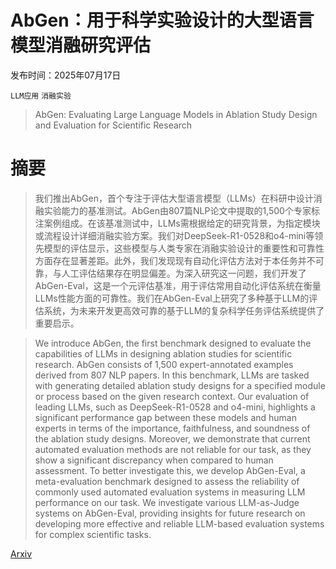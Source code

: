 # AbGen：用于科学实验设计的大型语言模型消融研究评估

发布时间：2025年07月17日

`LLM应用` `消融实验`

> AbGen: Evaluating Large Language Models in Ablation Study Design and Evaluation for Scientific Research

# 摘要

> 我们推出AbGen，首个专注于评估大型语言模型（LLMs）在科研中设计消融实验能力的基准测试。AbGen由807篇NLP论文中提取的1,500个专家标注案例组成。在该基准测试中，LLMs需根据给定的研究背景，为指定模块或流程设计详细消融实验方案。我们对DeepSeek-R1-0528和o4-mini等领先模型的评估显示，这些模型与人类专家在消融实验设计的重要性和可靠性方面存在显著差距。此外，我们发现现有自动化评估方法对于本任务并不可靠，与人工评估结果存在明显偏差。为深入研究这一问题，我们开发了AbGen-Eval，这是一个元评估基准，用于评估常用自动化评估系统在衡量LLMs性能方面的可靠性。我们在AbGen-Eval上研究了多种基于LLM的评估系统，为未来开发更高效可靠的基于LLM的复杂科学任务评估系统提供了重要启示。

> We introduce AbGen, the first benchmark designed to evaluate the capabilities of LLMs in designing ablation studies for scientific research. AbGen consists of 1,500 expert-annotated examples derived from 807 NLP papers. In this benchmark, LLMs are tasked with generating detailed ablation study designs for a specified module or process based on the given research context. Our evaluation of leading LLMs, such as DeepSeek-R1-0528 and o4-mini, highlights a significant performance gap between these models and human experts in terms of the importance, faithfulness, and soundness of the ablation study designs. Moreover, we demonstrate that current automated evaluation methods are not reliable for our task, as they show a significant discrepancy when compared to human assessment. To better investigate this, we develop AbGen-Eval, a meta-evaluation benchmark designed to assess the reliability of commonly used automated evaluation systems in measuring LLM performance on our task. We investigate various LLM-as-Judge systems on AbGen-Eval, providing insights for future research on developing more effective and reliable LLM-based evaluation systems for complex scientific tasks.

[Arxiv](https://arxiv.org/abs/2507.13300)
